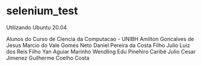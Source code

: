 # selenium_test

Utilizando Ubuntu 20.04

Alunos do Curso de Ciencia da Computacao - UNIBH
Amilton Goncalves de Jesus
Marcio do Vale Gomes Neto
Daniel Pereira da Costa Filho
Julio Luiz dos Reis Filho
Yan Aguiar Marinho Wendling
Edu Pinehiro Caribé
Julio Cesar Jimenez
Guilherme Coelho Costa
